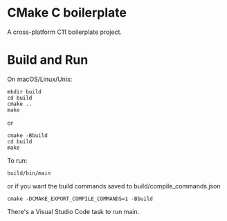 # CMake C boilerplate

A cross-platform C11 boilerplate project.

# Build and Run

On macOS/Linux/Unix:
```
mkdir build
cd build
cmake ..
make
```

or 

```
cmake -Bbuild
cd build
make
```

To run:
```
build/bin/main
```

or if you want the build commands saved to
build/compile_commands.json
```
cmake -DCMAKE_EXPORT_COMPILE_COMMANDS=1 -Bbuild
```

There's a Visual Studio Code task to run main.
